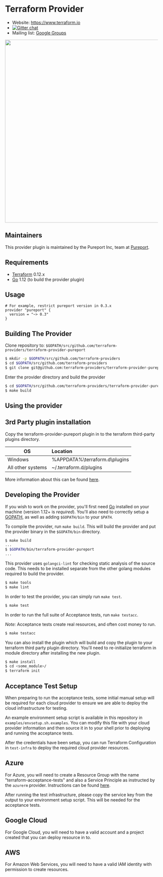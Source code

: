 Terraform Provider
==================

- Website: https://www.terraform.io
- [![Gitter chat](https://badges.gitter.im/hashicorp-terraform/Lobby.png)](https://gitter.im/hashicorp-terraform/Lobby)
- Mailing list: [Google Groups](http://groups.google.com/group/terraform-tool)

<img src="https://cdn.rawgit.com/hashicorp/terraform-website/master/content/source/assets/images/logo-hashicorp.svg" width="600px">

Maintainers
-----------

This provider plugin is maintained by the Pureport Inc, team at [Pureport](https://www.pureport.com).

Requirements
------------

- [Terraform](https://www.terraform.io/downloads.html) 0.12.x
- [Go](https://golang.org/doc/install) 1.12 (to build the provider plugin)

Usage
---------------------

```
# For example, restrict pureport version in 0.3.x
provider "pureport" {
  version = "~> 0.3"
}
```

Building The Provider
---------------------

Clone repository to: `$GOPATH/src/github.com/terraform-providers/terraform-provider-pureport`

```sh
$ mkdir -p $GOPATH/src/github.com/terraform-providers
$ cd $GOPATH/src/github.com/terraform-providers
$ git clone git@github.com:terraform-providers/terraform-provider-pureport
```

Enter the provider directory and build the provider

```sh
$ cd $GOPATH/src/github.com/terraform-providers/terraform-provider-pureport
$ make build
```

Using the provider
----------------------

## 3rd Party plugin installation

Copy the terraform-provider-pureport plugin in to the terraform third-party plugins directory.

| OS                | Location                        |
|-------------------|:--------------------------------|
| Windows           | %APPDATA%\terraform.d\plugins   |
| All other systems | ~/.terraform.d/plugins          |

More information about this can be found [here](https://www.terraform.io/docs/configuration/providers.html#third-party-plugins).

Developing the Provider
---------------------------

If you wish to work on the provider, you'll first need [Go](http://www.golang.org) installed on your machine (version 1.12+ is *required*).
You'll also need to correctly setup a [GOPATH](http://golang.org/doc/code.html#GOPATH), as well as adding `$GOPATH/bin` to your `$PATH`.

To compile the provider, run `make build`. This will build the provider and put the provider binary in the `$GOPATH/bin` directory.

```sh
$ make build
...
$ $GOPATH/bin/terraform-provider-pureport
...
```

This provider uses `golangci-lint` for checking static analysis of the source code. This needs to be
installed separate from the other golang modules required to build the provider.

```sh
$ make tools
$ make lint
```

In order to test the provider, you can simply run `make test`.

```sh
$ make test
```

In order to run the full suite of Acceptance tests, run `make testacc`.

*Note:* Acceptance tests create real resources, and often cost money to run.

```sh
$ make testacc
```

You can also install the plugin which will build and copy the plugin to your terraform third party
plugin directory. You'll need to re-initialize terraform in module directory after installing the
new plugin.

```sh
$ make install
$ cd <some_module>/
$ terraform init
```

Acceptance Test Setup
---------------------------

When preparing to run the acceptance tests, some initial manual setup will be required for each
cloud provider to ensure we are able to deploy the cloud infrastructure for testing.

An example environment setup script is available in this repository in
`examples/envsetup.sh.examples`. You can modify this file with your cloud provider information
and then source it in to your shell prior to deploying and running the acceptance tests.

After the credentials have been setup, you can run Terraform Configuration in `test-infra` to deploy
the required cloud provider resources.

## Azure

For Azure, you will need to create a Resource Group with the name "terraform-acceptance-tests" and
also a Service Principle as instructed by the `azurerm` provider. Instructions can be found [here](https://www.terraform.io/docs/providers/azurerm/auth/service_principal_client_secret.html).

After running the test infrastructure, please copy the service key from the output to your
environment setup script. This will be needed for the acceptance tests.

## Google Cloud

For Google Cloud, you will need to have a valid account and a project created that you can deploy
resource in to.

## AWS

For Amazon Web Services, you will need to have a valid IAM identity with permission to create
resources.

